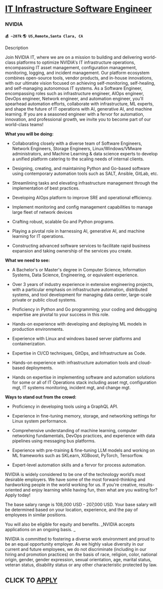 # [IT Infrastructure Software Engineer](https://www.remotewlb.com/apply/it-infrastructure-software-engineer)  
### NVIDIA  
#### `💰 ~207k` `🌎 US,Remote,Santa Clara, CA`  

Description

Join NVIDIA IT, where we are on a mission to building and delivering world-class platforms to optimize NVIDIA's IT infrastructure operations, encompassing IT asset management, configuration management, monitoring, logging, and incident management. Our platform ecosystem combines open-source tools, vendor products, and in-house innovations, with our ultimate vision focused on achieving self-monitoring, self-healing, and self-managing autonomous IT systems. As a Software Engineer, encompassing roles such as infrastructure engineer, AIOps engineer, DevOps engineer, Network engineer, and automation engineer, you'll spearhead automation efforts, collaborate with infrastructure, ML experts, and shape the future of IT operations with AI, generative AI, and machine learning. If you are a seasoned engineer with a fervor for automation, innovation, and professional growth, we invite you to become part of our world-class teams!

**What you will be doing:**

  * Collaborating closely with a diverse team of Software Engineers, Network Engineers, Storage Engineers, Linux/Windows/VMware administrators, and Machine Learning & data science experts to develop a unified platform catering to the scaling needs of internal clients. 

  * Designing, creating, and maintaining Python and Go-based software using contemporary automation tools such as SALT, Ansible, GitLab, etc. 

  * Streamlining tasks and elevating infrastructure management through the implementation of best practices. 

  * Developing AIOps platform to improve SRE and operational efficiency.

  * Implement monitoring and config management capabilities to manage large fleet of network devices 

  * Crafting robust, scalable Go and Python programs. 

  * Playing a pivotal role in harnessing AI, generative AI, and machine learning for IT operations. 

  * Constructing advanced software services to facilitate rapid business expansion and taking ownership of the services you create. 

**What we need to see:**

  * A Bachelor's or Master's degree in Computer Science, Information Systems, Data Science, Engineering, or equivalent experience. 

  * Over 3 years of industry experience in extensive engineering projects, with a particular emphasis on infrastructure automation, distributed systems, and tool development for managing data center, large-scale private or public cloud systems. 

  * Proficiency in Python and Go programming; your coding and debugging expertise are pivotal to your success in this role. 

  * Hands-on experience with developing and deploying ML models in production environments. 

  * Experience with Linux and windows based server platforms and containerization. 

  * Expertise in CI/CD techniques, GitOps, and Infrastructure as Code. 

  * Hands-on experience with infrastructure automation tools and cloud-based deployments. 

  * Hands on expertise in implementing software and automation solutions for some or all of IT Operations stack including asset mgt, configuration mgt, IT systems monitoring, incident mgt, and change mgt.

 **Ways to stand out from the crowd:**

  * Proficiency in developing tools using a GraphQL API. 

  * Experience in fine-tuning memory, storage, and networking settings for Linux system performance. 

  * Comprehensive understanding of machine learning, computer networking fundamentals, DevOps practices, and experience with data pipelines using messaging bus platforms. 

  * Experience with pre-training & fine-tuning LLM models and working on ML frameworks such as SKLearn, XGBoost, PyTorch, Tensorflow.

  * Expert-level automation skills and a fervor for process automation. 

NVIDIA is widely considered to be one of the technology world’s most desirable employers. We have some of the most forward-thinking and hardworking people in the world working for us. If you're creative, results-oriented and enjoy learning while having fun, then what are you waiting for? Apply today!

The base salary range is 108,000 USD - 207,000 USD. Your base salary will be determined based on your location, experience, and the pay of employees in similar positions.

You will also be eligible for equity and benefits. _NVIDIA accepts applications on an ongoing basis. _

NVIDIA is committed to fostering a diverse work environment and proud to be an equal opportunity employer. As we highly value diversity in our current and future employees, we do not discriminate (including in our hiring and promotion practices) on the basis of race, religion, color, national origin, gender, gender expression, sexual orientation, age, marital status, veteran status, disability status or any other characteristic protected by law.

  
## CLICK TO [APPLY](https://www.remotewlb.com/apply/it-infrastructure-software-engineer)


